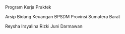 Program Kerja Praktek

Arsip Bidang Keuangan BPSDM Provinsi Sumatera Barat

Reysha Irsyalina
Rizki Juni Darmawan
